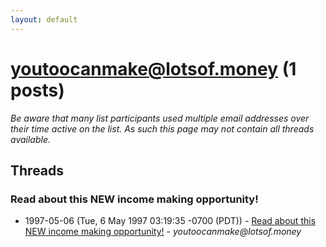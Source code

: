 ```yaml
---
layout: default
---
```


# youtoocanmake@lotsof.money (1 posts)

_Be aware that many list participants used multiple email addresses over their time active on the list. As such this page may not contain all threads available._

## Threads

### Read about this NEW income making opportunity!
+ 1997-05-06 (Tue, 6 May 1997 03:19:35 -0700 (PDT)) - [Read about this NEW income making opportunity!](/archive/1997/05/7ec74a94ea839d9768cddb1dfb6291b50f42a92e587353cfbf79f19984272d53) - _youtoocanmake@lotsof.money_

